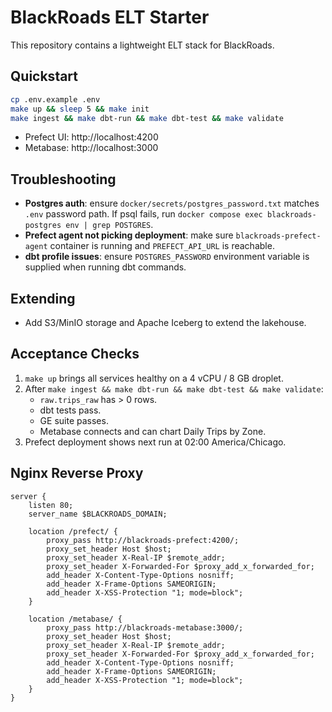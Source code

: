 # BlackRoads ELT Starter

This repository contains a lightweight ELT stack for BlackRoads.

## Quickstart

```bash
cp .env.example .env
make up && sleep 5 && make init
make ingest && make dbt-run && make dbt-test && make validate
```

- Prefect UI: http://localhost:4200
- Metabase: http://localhost:3000

## Troubleshooting
- **Postgres auth**: ensure `docker/secrets/postgres_password.txt` matches `.env` password path. If psql fails, run `docker compose exec blackroads-postgres env | grep POSTGRES`.
- **Prefect agent not picking deployment**: make sure `blackroads-prefect-agent` container is running and `PREFECT_API_URL` is reachable.
- **dbt profile issues**: ensure `POSTGRES_PASSWORD` environment variable is supplied when running dbt commands.

## Extending
- Add S3/MinIO storage and Apache Iceberg to extend the lakehouse.

## Acceptance Checks
1. `make up` brings all services healthy on a 4 vCPU / 8 GB droplet.
2. After `make ingest && make dbt-run && make dbt-test && make validate`:
   - `raw.trips_raw` has > 0 rows.
   - dbt tests pass.
   - GE suite passes.
   - Metabase connects and can chart Daily Trips by Zone.
3. Prefect deployment shows next run at 02:00 America/Chicago.

## Nginx Reverse Proxy

```nginx
server {
    listen 80;
    server_name $BLACKROADS_DOMAIN;

    location /prefect/ {
        proxy_pass http://blackroads-prefect:4200/;
        proxy_set_header Host $host;
        proxy_set_header X-Real-IP $remote_addr;
        proxy_set_header X-Forwarded-For $proxy_add_x_forwarded_for;
        add_header X-Content-Type-Options nosniff;
        add_header X-Frame-Options SAMEORIGIN;
        add_header X-XSS-Protection "1; mode=block";
    }

    location /metabase/ {
        proxy_pass http://blackroads-metabase:3000/;
        proxy_set_header Host $host;
        proxy_set_header X-Real-IP $remote_addr;
        proxy_set_header X-Forwarded-For $proxy_add_x_forwarded_for;
        add_header X-Content-Type-Options nosniff;
        add_header X-Frame-Options SAMEORIGIN;
        add_header X-XSS-Protection "1; mode=block";
    }
}
```
